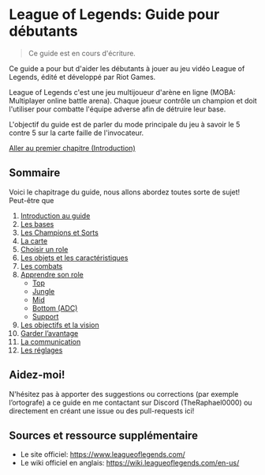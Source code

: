 # League of Legends: Guide pour débutants

> Ce guide est en cours d'écriture.

Ce guide a pour but d'aider les débutants à jouer au jeu vidéo League of Legends, édité et développé par Riot Games.

League of Legends c'est une jeu multijoueur d'arène en ligne (MOBA: Multiplayer online battle arena). Chaque joueur contrôle un champion et doit l'utiliser pour combatte l'équipe adverse afin de détruire leur base.

L'objectif du guide est de parler du mode principale du jeu à savoir le 5 contre 5 sur la carte faille de l'invocateur.

[Aller au premier chapitre (Introduction)](chapitres/1_Introduction.md)

## Sommaire

Voici le chapitrage du guide, nous allons abordez toutes sorte de sujet! Peut-être que

1. [Introduction au guide](chapitres/1_Introduction.md)
2. [Les bases]()
3. [Les Champions et Sorts]()
4. [La carte]()
5. [Choisir un role]()
6. [Les objets et les caractéristiques]()
7. [Les combats]()
8. [Apprendre son role]()
    - [Top]()
    - [Jungle]()
    - [Mid]()
    - [Bottom (ADC)]()
    - [Support]()
9. [Les objectifs et la vision]()
10. [Garder l’avantage]()
11. [La communication]()
12. [Les réglages]()

## Aidez-moi!

N'hésitez pas à apporter des suggestions ou corrections (par exemple l’ortografe) a ce guide en me contactant sur Discord (TheRaphael0000) ou directement en créant une issue ou des pull-requests ici!

## Sources et ressource supplémentaire

-   Le site officiel: https://www.leagueoflegends.com/
-   Le wiki officiel en anglais: https://wiki.leagueoflegends.com/en-us/
